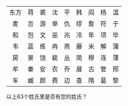 |  |  |  |  |  |  |  |  |  |
| :----: | :----: | :----: | :----: | :----: | :----: | :----: | :----: | :----: |
| 东方 | 蒋 | 裘 | 沈 | 平 | 韩 | 阎 | 杨 | 温 |
| 麦 | 吉 | 游 | 单 | 仇 | 缪 | 詹 | 符 | 于 |
| 和 | 包 | 文 | 巫 | 兆 | 冷 | 年 | 项 | 毕 |
| 韦 | 蓝 | 练 | 冉 | 燕 | 藤 | 米 | 解 | 蒲 |
| 房 | 景 | 饶 | 裴 | 丛 | 简 | 穆 | 连 | 薄 |
| 牟 | 秦 | 安 | 农 | 乔 | 展 | 古 | 管 | 邢 |
| 车 | 臧 | 颜 | 费 | 边 | 查 | 隋 | 葛 | 黎 |

以上63个姓氏里是否有您的姓氏？